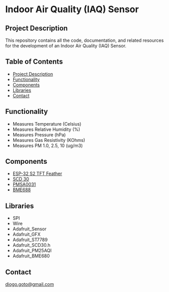 # Indoor Air Quality (IAQ) Sensor

## Project Description
This repository contains all the code, documentation, and related resources for the development of an Indoor Air Quality (IAQ) Sensor.

## Table of Contents
- [Project Description](#project-description)
- [Functionality](#functionality)
- [Components](#components)
- [Libraries](#Libraries)
- [Contact](#contact)


## Functionality
- Measures Temperature (Celsius)
- Measures Relative Humidity (%)
- Measures Pressure (hPa)
- Measures Gas Resistivity (KOhms)
- Measures PM 1.0, 2.5, 10 (ug/m3)


## Components
- [ESP-32 S2 TFT Feather](https://learn.adafruit.com/adafruit-esp32-s2-tft-feather/overview)
- [SCD 30](https://learn.adafruit.com/adafruit-scd30/overview)
- [PMSA0031](https://learn.adafruit.com/pmsa003i/overview)
- [BME688](https://learn.adafruit.com/adafruit-bme680-humidity-temperature-barometic-pressure-voc-gas/overview)

## Libraries
- SPI
- Wire
- Adafruit_Sensor
- Adafruit_GFX
- Adafruit_ST7789
- Adafruit_SCD30.h
- Adafruit_PM25AQI
- Adafruit_BME680  

## Contact
diogo.goto@gmail.com

